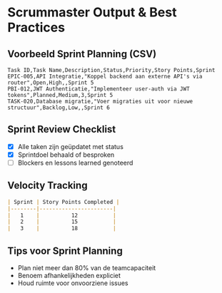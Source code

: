 # Scrummaster Output & Best Practices

## Voorbeeld Sprint Planning (CSV)

```csv
Task ID,Task Name,Description,Status,Priority,Story Points,Sprint
EPIC-005,API Integratie,"Koppel backend aan externe API's via router",Open,High,,Sprint 5
PBI-012,JWT Authenticatie,"Implementeer user-auth via JWT tokens",Planned,Medium,3,Sprint 5
TASK-020,Database migratie,"Voer migraties uit voor nieuwe structuur",Backlog,Low,,Sprint 6
```

## Sprint Review Checklist
- [x] Alle taken zijn geüpdatet met status
- [x] Sprintdoel behaald of besproken
- [ ] Blockers en lessons learned genoteerd

## Velocity Tracking

```markdown
| Sprint | Story Points Completed |
|--------|-----------------------|
|   1    |          12           |
|   2    |          15           |
|   3    |          18           |
```

## Tips voor Sprint Planning
- Plan niet meer dan 80% van de teamcapaciteit
- Benoem afhankelijkheden expliciet
- Houd ruimte voor onvoorziene issues